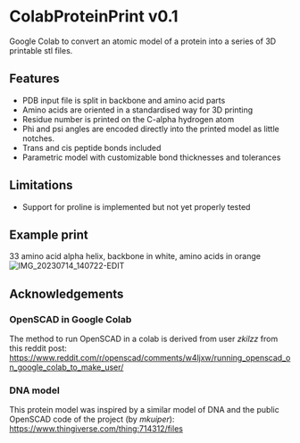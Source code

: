 # ColabProteinPrint v0.1
Google Colab to convert an atomic model of a protein into a series of 3D printable stl files.

## Features
* PDB input file is split in backbone and amino acid parts
* Amino acids are oriented in a standardised way for 3D printing
* Residue number is printed on the C-alpha hydrogen atom
* Phi and psi angles are encoded directly into the printed model as little notches.
* Trans and cis peptide bonds included
* Parametric model with customizable bond thicknesses and tolerances

## Limitations
* Support for proline is implemented but not yet properly tested

## Example print

33 amino acid alpha helix, backbone in white, amino acids in orange
![IMG_20230714_140722-EDIT](https://github.com/stefanhuber1993/ColabProteinPrint/assets/16330304/8a745b9b-4086-485f-8b5e-9c05a8b3e5e4)


## Acknowledgements

### OpenSCAD in Google Colab
The method to run OpenSCAD in a colab is derived from user _zkilzz_ from this reddit post:
https://www.reddit.com/r/openscad/comments/w4ljxw/running_openscad_on_google_colab_to_make_user/

### DNA model
This protein model was inspired by a similar model of DNA and the public OpenSCAD code of the project (by _mkuiper_):
https://www.thingiverse.com/thing:714312/files
